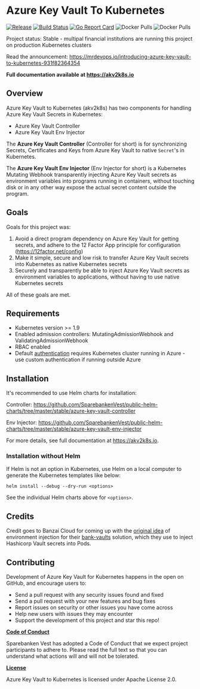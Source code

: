 # Azure Key Vault To Kubernetes

[![Release](https://img.shields.io/github/release/atrox/sync-dotenv.svg?style=flat)](https://github.com/SparebankenVest/azure-key-vault-to-kubernetes/releases/latest)
[![Build Status](https://img.shields.io/endpoint.svg?url=https%3A%2F%2Factions-badge.atrox.dev%2FSparebankenVest%2Fazure-key-vault-to-kubernetes%2Fbadge%3Fref%3Dmaster&style=flat&label=github%20actions)](https://actions-badge.atrox.dev/SparebankenVest/azure-key-vault-to-kubernetes/goto?ref=master)
[![Go Report Card](https://goreportcard.com/badge/github.com/SparebankenVest/azure-key-vault-to-kubernetes?style=flat)](https://goreportcard.com/report/github.com/SparebankenVest/azure-key-vault-to-kubernetes)
![Docker Pulls](https://img.shields.io/docker/pulls/spvest/azure-keyvault-controller?label=controller%20downloads&style=flat)
![Docker Pulls](https://img.shields.io/docker/pulls/spvest/azure-keyvault-webhook?label=env-injector%20downloads&style=flat)

Project status: Stable - multipal financial institutions are running this project on production Kubernetes clusters

Read the announcement: https://mrdevops.io/introducing-azure-key-vault-to-kubernetes-931f82364354

**Full documentation available at https://akv2k8s.io**

## Overview

Azure Key Vault to Kubernetes (akv2k8s) has two components for handling Azure Key Vault Secrets in Kubernetes:

* Azure Key Vault Controller
* Azure Key Vault Env Injector

The **Azure Key Vault Controller** (Controller for short) is for synchronizing Secrets, Certificates and Keys from Azure Key Vault to native `Secret`'s in Kubernetes.

The **Azure Key Vault Env Injector** (Env Injector for short) is a Kubernetes Mutating Webhook transparently injecting Azure Key Vault secrets as environment variables into programs running in containers, without touching disk or in any other way expose the actual secret content outside the program.

## Goals

Goals for this project was:

1. Avoid a direct program dependency on Azure Key Vault for getting secrets, and adhere to the 12 Factor App principle for configuration (https://12factor.net/config)
2. Make it simple, secure and low risk to transfer Azure Key Vault secrets into Kubernetes as native Kubernetes secrets
3. Securely and transparently be able to inject Azure Key Vault secrets as environment variables to applications, without having to use native Kubernetes secrets

All of these goals are met.

## Requirements

* Kubernetes version >= 1.9 
* Enabled admission controllers: MutatingAdmissionWebhook and ValidatingAdmissionWebhook
* RBAC enabled
* Default [authentication](#authentication) requires Kubernetes cluster running in Azure - use custom authentication if running outside Azure

## Installation

It's recommended to use Helm charts for installation:

Controller: https://github.com/SparebankenVest/public-helm-charts/tree/master/stable/azure-key-vault-controller

Env Injector: https://github.com/SparebankenVest/public-helm-charts/tree/master/stable/azure-key-vault-env-injector

For more details, see full documentation at https://akv2k8s.io.


### Installation without Helm

If Helm is not an option in Kubernetes, use Helm on a local computer to generate the Kubernetes templates like below:

`helm install --debug --dry-run <options>`

See the individual Helm charts above for `<options>`.

## Credits

Credit goes to Banzai Cloud for coming up with the [original idea](https://banzaicloud.com/blog/inject-secrets-into-pods-vault/) of environment injection for their [bank-vaults](https://github.com/banzaicloud/bank-vaults) solution, which they use to inject Hashicorp Vault secrets into Pods.

## Contributing

Development of Azure Key Vault for Kubernetes happens in the open on GitHub, and encourage users to:

* Send a pull request with any security issues found and fixed
* Send a pull request with your new features and bug fixes
* Report issues on security or other issues you have come across
* Help new users with issues they may encounter
* Support the development of this project and star this repo!

**[Code of Conduct](CODE_OF_CONDUCT.md)**

Sparebanken Vest has adopted a Code of Conduct that we expect project participants to adhere to. Please read the full text so that you can understand what actions will and will not be tolerated.

**[License](LICENSE)**

Azure Key Vault to Kubernetes is licensed under Apache License 2.0.
